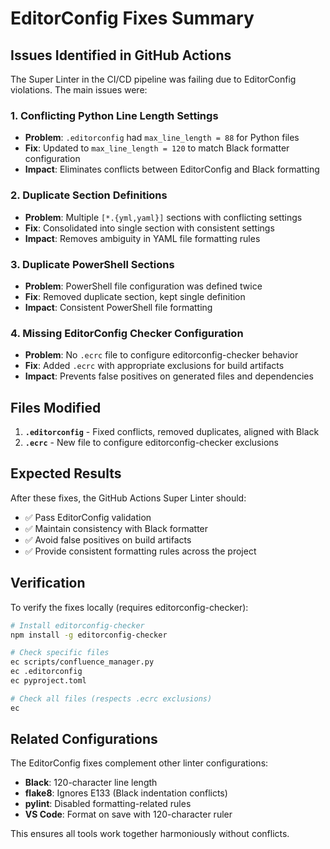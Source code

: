 # EditorConfig Fixes Summary

## Issues Identified in GitHub Actions

The Super Linter in the CI/CD pipeline was failing due to EditorConfig violations. The main issues were:

### 1. **Conflicting Python Line Length Settings**
- **Problem**: `.editorconfig` had `max_line_length = 88` for Python files
- **Fix**: Updated to `max_line_length = 120` to match Black formatter configuration
- **Impact**: Eliminates conflicts between EditorConfig and Black formatting

### 2. **Duplicate Section Definitions**
- **Problem**: Multiple `[*.{yml,yaml}]` sections with conflicting settings
- **Fix**: Consolidated into single section with consistent settings
- **Impact**: Removes ambiguity in YAML file formatting rules

### 3. **Duplicate PowerShell Sections**
- **Problem**: PowerShell file configuration was defined twice
- **Fix**: Removed duplicate section, kept single definition
- **Impact**: Consistent PowerShell file formatting

### 4. **Missing EditorConfig Checker Configuration**
- **Problem**: No `.ecrc` file to configure editorconfig-checker behavior
- **Fix**: Added `.ecrc` with appropriate exclusions for build artifacts
- **Impact**: Prevents false positives on generated files and dependencies

## Files Modified

1. **`.editorconfig`** - Fixed conflicts, removed duplicates, aligned with Black
2. **`.ecrc`** - New file to configure editorconfig-checker exclusions

## Expected Results

After these fixes, the GitHub Actions Super Linter should:
- ✅ Pass EditorConfig validation
- ✅ Maintain consistency with Black formatter
- ✅ Avoid false positives on build artifacts
- ✅ Provide consistent formatting rules across the project

## Verification

To verify the fixes locally (requires editorconfig-checker):
```bash
# Install editorconfig-checker
npm install -g editorconfig-checker

# Check specific files
ec scripts/confluence_manager.py
ec .editorconfig
ec pyproject.toml

# Check all files (respects .ecrc exclusions)
ec
```

## Related Configurations

The EditorConfig fixes complement other linter configurations:
- **Black**: 120-character line length
- **flake8**: Ignores E133 (Black indentation conflicts)
- **pylint**: Disabled formatting-related rules
- **VS Code**: Format on save with 120-character ruler

This ensures all tools work together harmoniously without conflicts.
